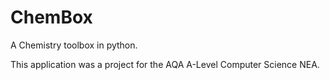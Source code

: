 # ChemBox
A Chemistry toolbox in python.

This application was a project for the AQA A-Level Computer Science NEA.
